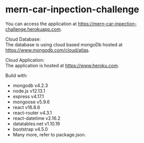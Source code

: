 # mern-car-inpection-challenge

You can access the application at https://mern-car-inpection-challenge.herokuapp.com.

Cloud Database:<br />
The database is using cloud based mongoDb hosted at https://www.mongodb.com/cloud/atlas.

Cloud Application:<br />
The application is hosted at https://www.heroku.com.

Build with:

<ul>
<li>mongodb v4.2.3</li>
<li>node.js v12.13.1</li>
<li>express v4.17.1</li>
<li>mongoose v5.9.6</li>
<li>react v16.8.6</li>
<li>react-router v4.3.1</li>
<li>react-datetime v2.16.2</li>
<li>datatables.net v1.10.19</li>
<li>bootstrap v4.5.0</li>
<li>Many more, refer to package.json.</li>
</ul>
